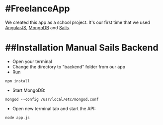 #FreelanceApp
===========================

We created this app as a school project. It's our first time that we used [AngularJS](https://angularjs.org/), [MongoDB](https://www.mongodb.org/) and [Sails](http://sailsjs.org/#!/).

##Installation Manual Sails Backend
==================================

* Open your terminal
* Change the directory to "backend" folder from our app
* Run
```
npm install
```
* Start MongoDB:
```
mongod --config /usr/local/etc/mongod.conf
```
* Open new terminal tab and start the API:
```
node app.js
```
